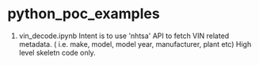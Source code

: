 # python_poc_examples

1) vin_decode.ipynb  Intent is to use 'nhtsa' API to fetch VIN related metadata. ( i.e. make, model, model year, manufacturer, plant  etc)
                  High level skeletn code only. 
